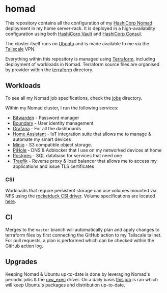 # homad

This repository contains all the configuration of my [HashiCorp Nomad](https://nomadproject.io) deployment in my
home server-rack. It is deployed in a high-availability configuration using both [HashiCorp Vault](https://www.vaultproject.io/)
and [HashiCorp Consul](https://www.consul.io/).

The cluster itself runs on [Ubuntu](https://ubuntu.com/) and is made available to me via the [Tailscale](https://tailscale.com/) VPN.

Everything within this repository is managed using [Terraform](https://www.terraform.io/), including deployment of
workloads in Nomad. Terraform source files are organised by provider within the [terraform](./terraform) directory.

## Workloads

To see all my Nomad job specifications, check the [jobs](terraform/nomad/jobs) directory.

Within my Nomad cluster, I run the following services:

* [Bitwarden](https://bitwarden.com/) - Password manager
* [Boundary](https://www.boundaryproject.io/) - User identity management
* [Grafana](https://grafana.com/) - For all the dashboards
* [Home Assistant](https://www.home-assistant.io/) - IoT integration suite that allows me to manage & automate my smart devices
* [Minio](https://min.io/) - S3 compatible object storage.
* [PiHole](https://pi-hole.net/) - DNS & Adblocker that I use on my networked devices at home
* [Postgres](https://www.postgresql.org/) - SQL database for services that need one
* [Traefik](https://traefik.io/) - Reverse proxy & load balancer that allows me to access my applications and issue TLS certificates

### CSI

Workloads that require persistent storage can use volumes mounted via NFS using the [rocketduck CSI driver](https://gitlab.com/rocketduck/csi-plugin-nfs).
Volume specifications are located [here](terraform/nomad/volumes.tf).

## CI

Merges to the `master` branch will automatically plan and apply changes to terraform files by first connecting the
GitHub action to my Tailscale tailnet. For pull requests, a plan is performed which can be checked within the
GitHub action log.

## Upgrades

Keeping Nomad & Ubuntu up-to-date is done by leveraging Nomad's periodic jobs & the [raw_exec](https://www.nomadproject.io/docs/drivers/raw_exec)
driver. On a daily basis [this job](terraform/nomad/jobs/maintenance/ubuntu-upgrade.nomad) is ran which will keep Ubuntu's packages
and distribution up-to-date.
